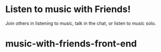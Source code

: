 # Listen to music with Friends!

Join others in listening to music, talk in the chat, or listen to music solo.
# music-with-friends-front-end
